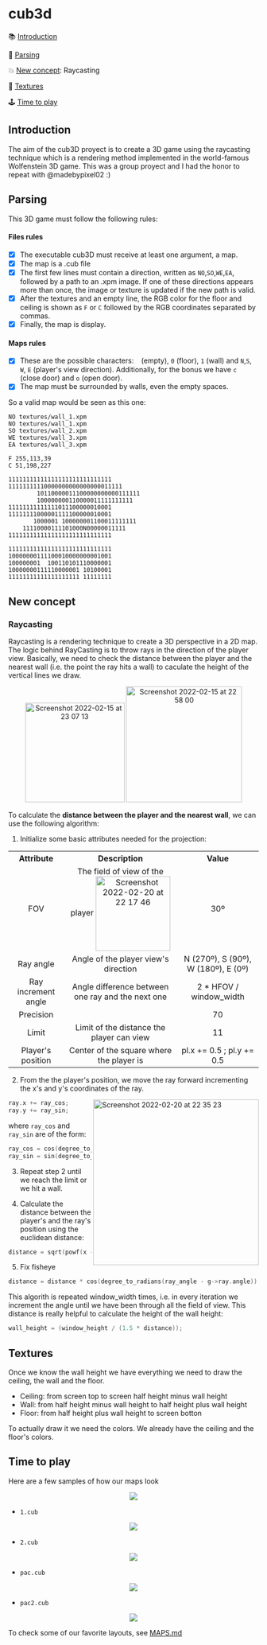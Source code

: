 # cub3d

:books: [Introduction](#introduction)

:mega: [Parsing](#parsing)

:collision: [New concept](#new-concept): Raycasting

:rainbow: [Textures](#textures)

:joystick: [Time to play](#time-to-play)


## Introduction

The aim of the cub3D proyect is to create a 3D game using the raycasting technique which is a rendering method implemented in the world-famous Wolfenstein 3D game.
This was a group proyect and I had the honor to repeat with @madebypixel02 :)


## Parsing

This 3D game must follow the following rules:

#### Files rules
- [x] The executable cub3D must receive at least one argument, a map.
- [x] The map is a .cub file
- [x] The first few lines must contain a direction, written as `NO`,`SO`,`WE`,`EA`, followed by a path to an .xpm image. If one of these directions appears more than once, the image or texture is updated if the new path is valid. 
- [x] After the textures and an empty line,  the RGB color for the floor and ceiling is shown as `F` or `C` followed by the RGB coordinates separated by commas.
- [x] Finally, the map is display.

#### Maps rules
- [x] These are the possible characters: ` ` (empty), `0` (floor), `1` (wall) and `N`,`S`, `W`, `E` (player's view direction). Additionally, for the bonus we have `c` (close door) and `o` (open door).
- [x] The map must be surrounded by walls, even the empty spaces.

So a valid map would be seen as this one:

```
NO textures/wall_1.xpm
NO textures/wall_1.xpm
SO textures/wall_2.xpm
WE textures/wall_3.xpm
EA textures/wall_3.xpm

F 255,113,39
C 51,198,227

11111111111111111111111111111
11111111110000000000000000011111
        10110000011100000000000111111
        100000000110000011111111111
11111111111111011100000010001
11111111000001111100000010001
       1000001 100000001100011111111
    11110000111101000N00000011111
11111111111111111111111111111

11111111111111111111111111111
10000000111100010000000001001
100000001  100110101110000001
10000000111110000001 10100001
11111111111111111111 11111111
```


## New concept

### Raycasting
Raycasting is a rendering technique to create a 3D perspective in a 2D map. 
The logic behind RayCasting is to throw rays in the direction of the player view. Basically, we need to check the distance between the player and the nearest wall (i.e. the point the ray hits a wall) to caculate the height of the vertical lines we draw.

<p align="center">
     <img width="200" alt="Screenshot 2022-02-15 at 23 07 13" src="https://user-images.githubusercontent.com/71781441/154158563-5b4f7641-4f3d-4cca-97f1-4cc79aac16dd.png">
    <img width="233" alt="Screenshot 2022-02-15 at 22 58 00" src="https://user-images.githubusercontent.com/71781441/154159164-667da898-a8d5-4991-a8d0-a6008f111054.png">
</p>
    
To calculate the **distance between the player and the nearest wall**, we can use the following algorithm:
1. Initialize some basic attributes needed for the projection: 

<table align="center">
    <tr aling="center">
        <th> Attribute </th>
        <th> Description </th>
        <th> Value </th>
    </tr>
    <tr align="center">
        <td>FOV </td>
        <td> The field of view of the player <img width="150" align="center" alt="Screenshot 2022-02-20 at 22 17 46" src="https://user-images.githubusercontent.com/71781441/154864710-baee6726-6f2a-4f37-8125-97a5cf52c4f7.png"></td>
        <td> 30º </td>
    </tr>
    <tr align="center">
        <td>Ray angle </td>
        <td> Angle of the player view's direction</td>
        <td> N (270º), S (90º), W (180º), E (0º)</td>
    </tr>
    <tr align="center">
        <td>Ray increment angle </td>
        <td> Angle difference between one ray and the next one </td>
        <td> 2 * HFOV / window_width </td>
    </tr>
    <tr align="center">
        <td>Precision </td>
        <td> </td>
        <td>70 </td>
    </tr>
    <tr align="center">
        <td>Limit </td>
        <td> Limit of the distance the player can view </td>
        <td> 11</td>
    </tr>
    <tr align="center">
        <td>Player's position</td>
        <td> Center of the square where the player is </td>
        <td> pl.x += 0.5 ; pl.y += 0.5 </td>
    </tr>
</table>


2. From the the player's position, we move the ray forward incrementing the x's and y's coordinates of the ray.

<img align="right" width="333" alt="Screenshot 2022-02-20 at 22 35 23" src="https://user-images.githubusercontent.com/71781441/154865310-1b8dc0c5-0def-416f-adb6-7acf2a01c53a.png">

```c
ray.x += ray_cos;
ray.y += ray_sin;
```

where `ray_cos` and `ray_sin` are of the form:
```c
ray_cos = cos(degree_to_radians(ray_angle)) / g->ray.precision;
ray_sin = sin(degree_to_radians(ray_angle)) / g->ray.precision;
```

3. Repeat step 2 until we reach the limit or we hit a wall.

4. Calculate the distance between the player's and the ray's position using the euclidean distance:
```c
distance = sqrt(powf(x - pl.x - 0.5, 2.) + powf(y - pl.y - 0.5, 2.));
```

5. Fix fisheye
```c
distance = distance * cos(degree_to_radians(ray_angle - g->ray.angle))
```

This algorith is repeated window_width times, i.e. in every iteration we increment the angle until we have been through all the field of view. 
This distance is really helpful to calculate the height of the wall height:
```c
wall_height = (window_height / (1.5 * distance));
```

## Textures

Once we know the wall height we have everything we need to draw the ceiling, the wall and the floor.

- Ceiling: from screen top to screen half height minus wall height
- Wall: from half height minus wall height to half height plus wall height
- Floor: from half height plus wall height to screen botton

To actually draw it we need the colors. We already have the ceiling and the floor's colors. 


## Time to play

Here are a few samples of how our maps look

<p align="center">
    <img src="https://user-images.githubusercontent.com/40824677/155116913-80e549a9-1080-4eaf-bf44-0c0940998119.gif">
</p>

- ``1.cub``

<p align="center">
    <img src="https://user-images.githubusercontent.com/40824677/155116616-824e5a4e-7dc2-4e6b-8d00-5d22e57d7c2c.gif">
</p>

- ``2.cub``

<p align="center">
    <img src="https://user-images.githubusercontent.com/40824677/155116751-58a1f0d4-8500-480d-bf47-c93073933fbb.gif">
</p>

- ``pac.cub``

<p align="center">
    <img src="https://user-images.githubusercontent.com/40824677/155117235-bd8e392a-d856-4201-9f56-13a72f7ef3ca.gif">
</p>


- ``pac2.cub``

<p align="center">
    <img src="https://user-images.githubusercontent.com/40824677/155117526-38191be8-94d7-43e5-bca0-aca7a0efeb00.gif">
</p>

To check some of our favorite layouts, see [MAPS.md](https://github.com/mbueno-g/cub3d/blob/main/maps/MAPS.md)

